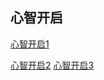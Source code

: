 ## 心智开启

[心智开启1](http://1fun.pw/2017/02/24/01/)

[心智开启2](http://1fun.pw/2017/02/25/01/)
[心智开启3](http://1fun.pw/2017/02/25/02/)


